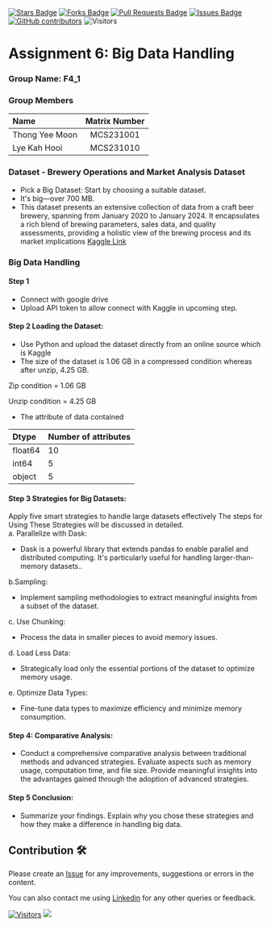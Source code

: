 <a href="https://github.com/drshahizan/HPDP/stargazers"><img src="https://img.shields.io/github/stars/drshahizan/HPDP" alt="Stars Badge"/></a>
<a href="https://github.com/drshahizan/HPDP/network/members"><img src="https://img.shields.io/github/forks/drshahizan/HPDP" alt="Forks Badge"/></a>
<a href="https://github.com/drshahizan/HPDP/pulls"><img src="https://img.shields.io/github/issues-pr/drshahizan/HPDP" alt="Pull Requests Badge"/></a>
<a href="https://github.com/drshahizan/HPDP"><img src="https://img.shields.io/github/issues/drshahizan/HPDP" alt="Issues Badge"/></a>
<a href="https://github.com/drshahizan/HPDP/graphs/contributors"><img alt="GitHub contributors" src="https://img.shields.io/github/contributors/drshahizan/HPDP?color=2b9348"></a>
![Visitors](https://api.visitorbadge.io/api/visitors?path=https%3A%2F%2Fgithub.com%2Fdrshahizan%2FHPDP&labelColor=%23d9e3f0&countColor=%23697689&style=flat)

# Assignment 6: Big Data Handling

### Group Name: F4_1
### Group Members

| Name                                     | Matrix Number |
| :---------------------------------------- | :-------------: |
| Thong Yee Moon            |MCS231001      |
| Lye Kah Hooi             |MCS231010      |

### Dataset - Brewery Operations and Market Analysis Dataset
- Pick a Big Dataset: Start by choosing a suitable dataset.
- It's big—over 700 MB.
- This dataset presents an extensive collection of data from a craft beer brewery, spanning from January 2020 to January 2024. It encapsulates a rich blend of brewing parameters, sales data, and quality assessments, providing a holistic view of the brewing process and its market implications
[Kaggle Link](https://www.kaggle.com/datasets/ankurnapa/brewery-operations-and-market-analysis-dataset)

### Big Data Handling 
#### Step 1 
- Connect with google drive
- Upload API token to allow connect with Kaggle in upcoming step.

#### Step 2 Loading the Dataset: 
- Use Python and upload the dataset directly from an online source which is Kaggle
- The size of the dataset is 1.06 GB in a compressed condition whereas after unzip, 4.25 GB.

Zip condition = 1.06 GB

Unzip condition = 4.25 GB

- The attribute of data contained

| Dtype    | Number of attributes    |
| :--------| :--------    |
| float64    | 10    |
| int64    | 5    |
| object    | 5    |

#### Step 3 Strategies for Big Datasets: 
Apply five smart strategies to handle large datasets effectively
The steps for Using These Strategies will be discussed in detailed.
<br/>
a. Parallelize with Dask:
- Dask is a powerful library that extends pandas to enable parallel and distributed computing. It's particularly useful for handling larger-than-memory datasets..

b.Sampling:
- Implement sampling methodologies to extract meaningful insights from a subset of the dataset.

c. Use Chunking:
- Process the data in smaller pieces to avoid memory issues.

d. Load Less Data:
- Strategically load only the essential portions of the dataset to optimize memory usage.

e. Optimize Data Types:
- Fine-tune data types to maximize efficiency and minimize memory consumption.

#### Step 4: Comparative Analysis: 
- Conduct a comprehensive comparative analysis between traditional methods and advanced strategies. Evaluate aspects such as memory usage, computation time, and file size. Provide meaningful insights into the advantages gained through the adoption of advanced strategies.

#### Step 5 Conclusion: 
- Summarize your findings. Explain why you chose these strategies and how they make a difference in handling big data.



## Contribution 🛠️
Please create an [Issue](https://github.com/drshahizan/HPDP/issues) for any improvements, suggestions or errors in the content.

You can also contact me using [Linkedin](https://www.linkedin.com/in/drshahizan/) for any other queries or feedback.

[![Visitors](https://api.visitorbadge.io/api/visitors?path=https%3A%2F%2Fgithub.com%2Fdrshahizan&labelColor=%23697689&countColor=%23555555&style=plastic)](https://visitorbadge.io/status?path=https%3A%2F%2Fgithub.com%2Fdrshahizan)
![](https://hit.yhype.me/github/profile?user_id=81284918)

